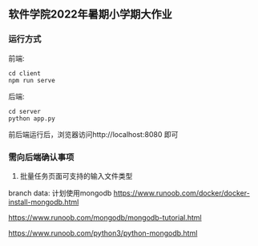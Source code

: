 ## 软件学院2022年暑期小学期大作业

### 运行方式
前端:
```
cd client
npm run serve
```
后端:
```
cd server
python app.py
```
前后端运行后，浏览器访问http://localhost:8080 即可

### 需向后端确认事项
1. 批量任务页面可支持的输入文件类型

branch data: 计划使用mongodb
https://www.runoob.com/docker/docker-install-mongodb.html

https://www.runoob.com/mongodb/mongodb-tutorial.html

https://www.runoob.com/python3/python-mongodb.html